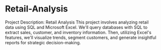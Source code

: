 # Retail-Analysis
 Project Description: Retail Analysis  This project involves analyzing retail data using SQL and Microsoft Excel. We'll query databases with SQL to extract sales, customer, and inventory information. Then, utilizing Excel's features, we'll visualize trends, segment customers, and generate insightful reports for strategic decision-making.
